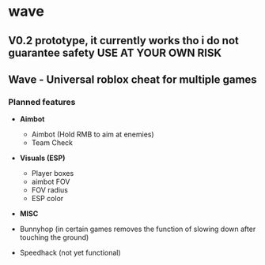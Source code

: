 # wave
## V0.2 prototype, it currently works tho i do not guarantee safety USE AT YOUR OWN RISK

## Wave - Universal roblox cheat for multiple games

### Planned features
- **Aimbot**
  - Aimbot (Hold RMB to aim at enemies)
  - Team Check

- **Visuals (ESP)**
  - Player boxes
  - aimbot FOV
  - FOV radius
  - ESP color

- **MISC**
- Bunnyhop (in certain games removes the function of slowing down after touching the ground)
- Speedhack (not yet functional)

